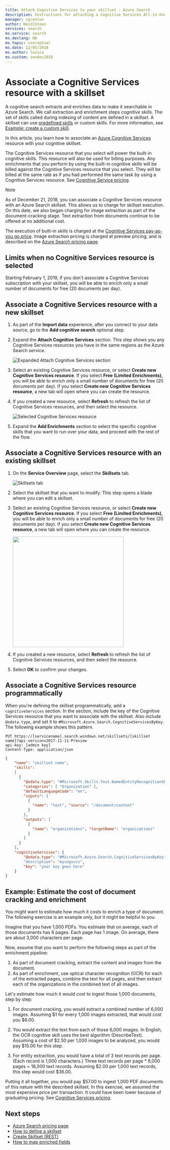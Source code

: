 ```yaml
---
title: Attach Cognitive Services to your skillset - Azure Search
description: Instructions for attaching a Cognitive Services All-in-One subscription to a cognitive skillset
manager: cgronlun
author: HeidiSteen
services: search
ms.service: search
ms.devlang: NA
ms.topic: conceptual
ms.date: 12/05/2018
ms.author: luisca
ms.custom: seodec2018
---
```

# Associate a Cognitive Services resource with a skillset 

A cognitive search extracts and enriches data to make it searchable in Azure Search. We call extraction and enrichment steps *cognitive skills*. The set of skills called during indexing of content are defined in a *skillset*. A skillset can use [predefined skills](cognitive-search-predefined-skills.md) or custom skills. For more information, see [Example: create a custom skill](cognitive-search-create-custom-skill-example.md).

In this article, you learn how to associate an [Azure Cognitive Services ](https://azure.microsoft.com/services/cognitive-services/) resource with your cognitive skillset.

The Cognitive Services resource that you select will power the built-in cognitive skills. This resource will also be used for billing purposes. Any enrichments that you perform by using the built-in cognitive skills will be billed against the Cognitive Services resource that you select. They will be billed at the same rate as if you had performed the same task by using a Cognitive Services resource. See [Cognitive Service pricing](https://azure.microsoft.com/pricing/details/cognitive-services/).

> [!NOTE]
> As of December 21, 2018, you can associate a Cognitive Services resource with an Azure Search skillset. This allows us to charge for skillset execution. On this date, we also began charging for image extraction as part of the document-cracking stage. Text extraction from documents continue to be offered at no additional cost.
>
> The execution of built-in skills is charged at the [Cognitive Services pay-as-you go price](https://azure.microsoft.com/pricing/details/cognitive-services/). Image extraction pricing is charged at preview pricing, and is described on the [Azure Search pricing page](https://go.microsoft.com/fwlink/?linkid=2042400).

## Limits when no Cognitive Services resource is selected
Starting February 1, 2019, if you don't associate a Cognitive Services subscription with your skillset, you will be able to enrich only a small number of documents for free (20 documents per day). 

## Associate a Cognitive Services resource with a new skillset

1. As part of the **Import data** experience, after you connect to your data source, go to the **Add cognitive search** optional step. 

1. Expand the **Attach Cognitive Services** section. This step shows you any Cognitive Services resources you have in the same regions as the Azure Search service.

   ![Expanded Attach Cognitive Services section](./media/cognitive-search-attach-cognitive-services/attach1.png "Expanded Attach Cognitive Services")

1. Select an existing Cognitive Services resource, or select **Create new Cognitive Services resource**. If you select **Free (Limited Enrichments)**, you will be able to enrich only a small number of documents for free (20 documents per day). If you select **Create new Cognitive Services resource**, a new tab will open where you can create the resource. 

1. If you created a new resource, select **Refresh** to refresh the list of Cognitive Services resources, and then select the resource. 

   ![Selected Cognitive Services resource](./media/cognitive-search-attach-cognitive-services/attach2.png "Selected Cognitive Service Resource")

1. Expand the **Add Enrichments** section to select the specific cognitive skills that you want to run over your data, and proceed with the rest of the flow.

## Associate a Cognitive Services resource with an existing skillset

1. On the **Service Overview** page, select the **Skillsets** tab.

   ![Skillsets tab](./media/cognitive-search-attach-cognitive-services/attach-existing1.png "Skillsets tab")

1. Select the skillset that you want to modify. This step opens a blade where you can edit a skillset.

1. Select an existing Cognitive Services resource, or select **Create new Cognitive Services resource**. If you select **Free (Limited Enrichments)**, you will be able to enrich only a small number of documents for free (20 documents per day). If you select **Create new Cognitive Services resource**, a new tab will open where you can create the resource.

   <n/> 
   <img src="./media/cognitive-search-attach-cognitive-services/attach-existing2.png" width="350">

1. If you created a new resource, select **Refresh** to refresh the list of Cognitive Services resources, and then select the resource.

1. Select **OK** to confirm your changes.

## Associate a Cognitive Services resource programmatically

When you're defining the skillset programmatically, add a `cognitiveServices` section. In the section, include the key of the Cognitive Services resource that you want to associate with the skillset. Also include `@odata.type`, and set it to `#Microsoft.Azure.Search.CognitiveServicesByKey`. The following example shows this pattern.

```http
PUT https://[servicename].search.windows.net/skillsets/[skillset name]?api-version=2017-11-11-Preview
api-key: [admin key]
Content-Type: application/json
```
```json
{
    "name": "skillset name",
    "skills": 
    [
      {
        "@odata.type": "#Microsoft.Skills.Text.NamedEntityRecognitionSkill",
        "categories": [ "Organization" ],
        "defaultLanguageCode": "en",
        "inputs": [
          {
            "name": "text", "source": "/document/content"
          }
        ],
        "outputs": [
          {
            "name": "organizations", "targetName": "organizations"
          }
        ]
      }
    ],
    "cognitiveServices": {
    	"@odata.type": "#Microsoft.Azure.Search.CognitiveServicesByKey"
    	"description": "mycogsvcs",
    	"key": "your key goes here"
    }
}
```
## Example: Estimate the cost of document cracking and enrichment
You might want to estimate how much it costs to enrich a type of document. The following exercise is an example only, but it might be helpful to you.

Imagine that you have 1,000 PDFs. You estimate that on average, each of those documents has 6 pages. Each page has 1 image. On average, there are about 3,000 characters per page. 

Now, assume that you want to perform the following steps as part of the enrichment pipeline:
1. As part of document cracking, extract the content and images from the document.
1. As part of enrichment, use optical character recognition (OCR) for each of the extracted pages, combine the text for all pages, and then extract each of the organizations in the combined text of all images.

Let's estimate how much it would cost to ingest those 1,000 documents, step by step:

1. For document cracking, you would extract a combined number of 6,000 images. Assuming $1 for every 1,000 images extracted, that would cost you $6.00.

2. You would extract the text from each of those 6,000 images. In English, the OCR cognitive skill uses the best algorithm (DescribeText). Assuming a cost of $2.50 per 1,000 images to be analyzed, you would pay $15.00 for this step.

3. For entity extraction, you would have a total of 3 text records per page. (Each record is 1,000 characters.) Three text records per page * 6,000 pages = 18,000 text records. Assuming $2.00 per 1,000 text records, this step would cost $36.00.

Putting it all together, you would pay $57.00 to ingest 1,000 PDF documents of this nature with the described skillset. In this exercise, we assumed the most expensive price per transaction. It could have been lower because of graduating pricing. See [Cognitive Services pricing](https://azure.microsoft.com/pricing/details/cognitive-services).



## Next steps
+ [Azure Search pricing page](https://azure.microsoft.com/pricing/details/search/)
+ [How to define a skillset](cognitive-search-defining-skillset.md)
+ [Create Skillset (REST)](https://docs.microsoft.com/rest/api/searchservice/create-skillset)
+ [How to map enriched fields](cognitive-search-output-field-mapping.md)
